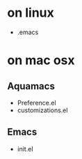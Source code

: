 # on linux
- .emacs

# on mac osx

## Aquamacs

- Preference.el
- customizations.el

## Emacs
- init.el
